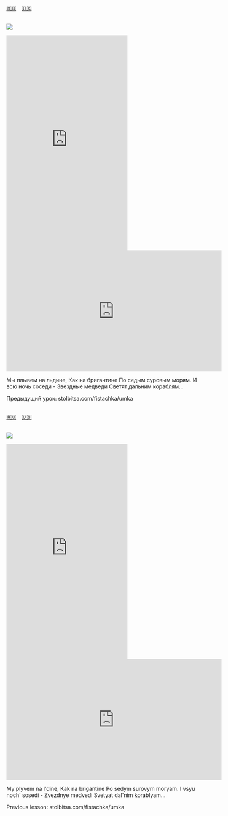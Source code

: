 <span id="ru"><a href='#ru'>🇷🇺</a> &nbsp;&nbsp;&nbsp;<a href='#en'>🇺🇸</a> &nbsp;&nbsp;&nbsp;</span><br><br>


![](https://github.com/user-attachments/assets/b245684c-b337-47b3-a60e-3dd9893d49f8)

<iframe width="315" height="560" src="https://www.youtube.com/embed/idIQIBY-iSQ" frameborder="0" allow="accelerometer; autoplay; clipboard-write; encrypted-media; gyroscope; picture-in-picture; web-share"allowfullscreen></iframe>
<iframe width="560" height="315" src="https://www.youtube.com/embed/JoQBHYZdkuM" frameborder="0" allow="accelerometer; autoplay; clipboard-write; encrypted-media; gyroscope; picture-in-picture; web-share"allowfullscreen></iframe>

Мы плывем на льдине,
Как на бригантине
По седым суровым морям.
И всю ночь соседи -
Звездные медведи
Светят дальним кораблям...

Предыдущий урок: stolbitsa.com/fistachka/umka
<br><br>

<span id="en"><a href='#ru'>🇷🇺</a> &nbsp;&nbsp;&nbsp;<a href='#en'>🇺🇸</a> &nbsp;&nbsp;&nbsp;</span><br><br>

![](https://github.com/user-attachments/assets/b245684c-b337-47b3-a60e-3dd9893d49f8)

<iframe width="315" height="560" src="https://www.youtube.com/embed/E_QANMn_H9s" frameborder="0" allow="accelerometer; autoplay; clipboard-write; encrypted-media; gyroscope; picture-in-picture; web-share"allowfullscreen></iframe>
<iframe width="560" height="315" src="https://www.youtube.com/embed/zZxyaC5_WoM" frameborder="0" allow="accelerometer; autoplay; clipboard-write; encrypted-media; gyroscope; picture-in-picture; web-share"allowfullscreen></iframe>

My plyvem na l'dine,
Kak na brigantine
Po sedym surovym moryam.
I vsyu noch' sosedi -
Zvezdnye medvedi
Svetyat dal'nim korablyam...

Previous lesson: stolbitsa.com/fistachka/umka<br><br>


